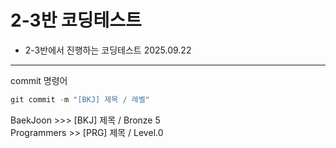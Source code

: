 # 2-3반 코딩테스트
  - 2-3반에서 진행하는 코딩테스트 2025.09.22

---

commit 명령어
```c++
git commit -m "[BKJ] 제목 / 레벨"
```
BaekJoon >>> [BKJ] 제목 / Bronze 5
<br>
Programmers >> [PRG] 제목 / Level.0
